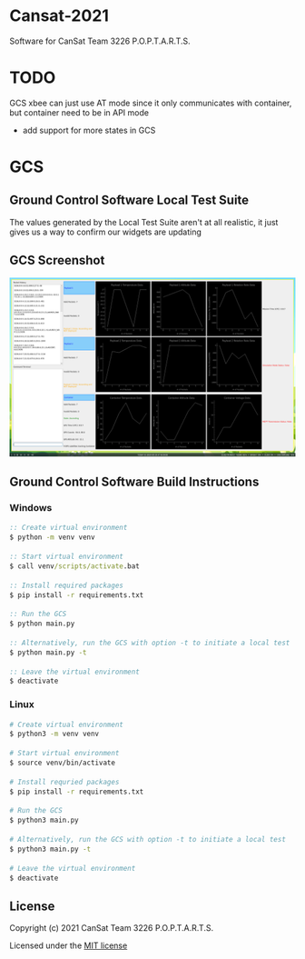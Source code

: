 # Cansat-2021
Software for CanSat Team 3226 P.O.P.T.A.R.T.S.
# TODO
GCS xbee can just use AT mode since it only communicates with container, but container need to be in API mode
- add support for more states in GCS

# GCS
## Ground Control Software Local Test Suite
The values generated by the Local Test Suite aren't at all realistic, it just gives us a way to confirm our widgets are updating

## GCS Screenshot
![GCS-screenshot](GCS/reports/GCS-screenshot.png)

## Ground Control Software Build Instructions

### Windows
```bat
:: Create virtual environment
$ python -m venv venv

:: Start virtual environment
$ call venv/scripts/activate.bat

:: Install required packages
$ pip install -r requirements.txt

:: Run the GCS
$ python main.py

:: Alternatively, run the GCS with option -t to initiate a local test
$ python main.py -t

:: Leave the virtual environment
$ deactivate
```

### Linux
```bash
# Create virtual environment
$ python3 -m venv venv

# Start virtual environment
$ source venv/bin/activate

# Install requried packages
$ pip install -r requirements.txt

# Run the GCS
$ python3 main.py

# Alternatively, run the GCS with option -t to initiate a local test
$ python3 main.py -t

# Leave the virtual environment
$ deactivate
```
## License
Copyright (c) 2021 CanSat Team 3226 P.O.P.T.A.R.T.S.

Licensed under the [MIT license](LICENSE)
